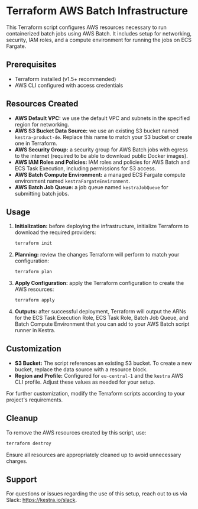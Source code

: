 # Terraform AWS Batch Infrastructure

This Terraform script configures AWS resources necessary to run containerized batch jobs using AWS Batch. It includes setup for networking, security, IAM roles, and a compute environment for running the jobs on ECS Fargate.

## Prerequisites

- Terraform installed (v1.5+ recommended)
- AWS CLI configured with access credentials

## Resources Created

- **AWS Default VPC:** we use the default VPC and subnets in the specified region for networking.
- **AWS S3 Bucket Data Source:** we use an existing S3 bucket named `kestra-product-de`. Replace this name to match your S3 bucket or create one in Terraform.
- **AWS Security Group:** a security group for AWS Batch jobs with egress to the internet (required to be able to download public Docker images).
- **AWS IAM Roles and Policies:** IAM roles and policies for AWS Batch and ECS Task Execution, including permissions for S3 access.
- **AWS Batch Compute Environment:** a managed ECS Fargate compute environment named `kestraFargateEnvironment`.
- **AWS Batch Job Queue:** a job queue named `kestraJobQueue` for submitting batch jobs.

## Usage

1. **Initialization:** before deploying the infrastructure, initialize Terraform to download the required providers:

   ```bash
   terraform init
   ```

2. **Planning:** review the changes Terraform will perform to match your configuration:

   ```bash
   terraform plan
   ```

3. **Apply Configuration:** apply the Terraform configuration to create the AWS resources:

   ```bash
   terraform apply
   ```

4. **Outputs:** after successful deployment, Terraform will output the ARNs for the ECS Task Execution Role, ECS Task Role, Batch Job Queue, and Batch Compute Environment that you can add to your AWS Batch script runner in Kestra.

## Customization

- **S3 Bucket:** The script references an existing S3 bucket. To create a new bucket, replace the data source with a resource block.
- **Region and Profile:** Configured for `eu-central-1` and the `kestra` AWS CLI profile. Adjust these values as needed for your setup.

For further customization, modify the Terraform scripts according to your project's requirements.

## Cleanup

To remove the AWS resources created by this script, use:

```bash
terraform destroy
```

Ensure all resources are appropriately cleaned up to avoid unnecessary charges.

## Support

For questions or issues regarding the use of this setup, reach out to us via Slack: https://kestra.io/slack.